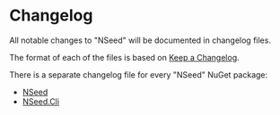 # Changelog
All notable changes to "NSeed" will be documented in changelog files.

The format of each of the files is based on [Keep a Changelog](http://keepachangelog.com/en/1.0.0/).

There is a separate changelog file for every "NSeed" NuGet package:

- [NSeed](src/NSeed/CHANGELOG.md)
- [NSeed.Cli](src/NSeed.Cli/CHANGELOG.md)
